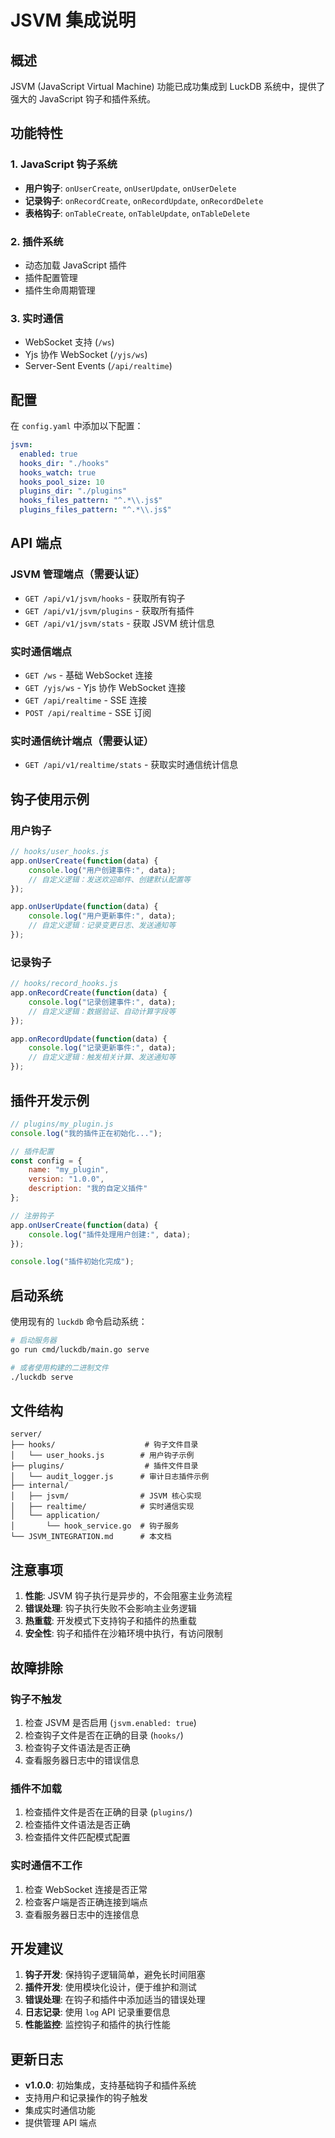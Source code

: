 # JSVM 集成说明

## 概述

JSVM (JavaScript Virtual Machine) 功能已成功集成到 LuckDB 系统中，提供了强大的 JavaScript 钩子和插件系统。

## 功能特性

### 1. JavaScript 钩子系统
- **用户钩子**: `onUserCreate`, `onUserUpdate`, `onUserDelete`
- **记录钩子**: `onRecordCreate`, `onRecordUpdate`, `onRecordDelete`
- **表格钩子**: `onTableCreate`, `onTableUpdate`, `onTableDelete`

### 2. 插件系统
- 动态加载 JavaScript 插件
- 插件配置管理
- 插件生命周期管理

### 3. 实时通信
- WebSocket 支持 (`/ws`)
- Yjs 协作 WebSocket (`/yjs/ws`)
- Server-Sent Events (`/api/realtime`)

## 配置

在 `config.yaml` 中添加以下配置：

```yaml
jsvm:
  enabled: true
  hooks_dir: "./hooks"
  hooks_watch: true
  hooks_pool_size: 10
  plugins_dir: "./plugins"
  hooks_files_pattern: "^.*\\.js$"
  plugins_files_pattern: "^.*\\.js$"
```

## API 端点

### JSVM 管理端点（需要认证）

- `GET /api/v1/jsvm/hooks` - 获取所有钩子
- `GET /api/v1/jsvm/plugins` - 获取所有插件
- `GET /api/v1/jsvm/stats` - 获取 JSVM 统计信息

### 实时通信端点

- `GET /ws` - 基础 WebSocket 连接
- `GET /yjs/ws` - Yjs 协作 WebSocket 连接
- `GET /api/realtime` - SSE 连接
- `POST /api/realtime` - SSE 订阅

### 实时通信统计端点（需要认证）

- `GET /api/v1/realtime/stats` - 获取实时通信统计信息

## 钩子使用示例

### 用户钩子

```javascript
// hooks/user_hooks.js
app.onUserCreate(function(data) {
    console.log("用户创建事件:", data);
    // 自定义逻辑：发送欢迎邮件、创建默认配置等
});

app.onUserUpdate(function(data) {
    console.log("用户更新事件:", data);
    // 自定义逻辑：记录变更日志、发送通知等
});
```

### 记录钩子

```javascript
// hooks/record_hooks.js
app.onRecordCreate(function(data) {
    console.log("记录创建事件:", data);
    // 自定义逻辑：数据验证、自动计算字段等
});

app.onRecordUpdate(function(data) {
    console.log("记录更新事件:", data);
    // 自定义逻辑：触发相关计算、发送通知等
});
```

## 插件开发示例

```javascript
// plugins/my_plugin.js
console.log("我的插件正在初始化...");

// 插件配置
const config = {
    name: "my_plugin",
    version: "1.0.0",
    description: "我的自定义插件"
};

// 注册钩子
app.onUserCreate(function(data) {
    console.log("插件处理用户创建:", data);
});

console.log("插件初始化完成");
```

## 启动系统

使用现有的 `luckdb` 命令启动系统：

```bash
# 启动服务器
go run cmd/luckdb/main.go serve

# 或者使用构建的二进制文件
./luckdb serve
```

## 文件结构

```
server/
├── hooks/                    # 钩子文件目录
│   └── user_hooks.js        # 用户钩子示例
├── plugins/                  # 插件文件目录
│   └── audit_logger.js      # 审计日志插件示例
├── internal/
│   ├── jsvm/                # JSVM 核心实现
│   ├── realtime/            # 实时通信实现
│   └── application/
│       └── hook_service.go  # 钩子服务
└── JSVM_INTEGRATION.md      # 本文档
```

## 注意事项

1. **性能**: JSVM 钩子执行是异步的，不会阻塞主业务流程
2. **错误处理**: 钩子执行失败不会影响主业务逻辑
3. **热重载**: 开发模式下支持钩子和插件的热重载
4. **安全性**: 钩子和插件在沙箱环境中执行，有访问限制

## 故障排除

### 钩子不触发
1. 检查 JSVM 是否启用 (`jsvm.enabled: true`)
2. 检查钩子文件是否在正确的目录 (`hooks/`)
3. 检查钩子文件语法是否正确
4. 查看服务器日志中的错误信息

### 插件不加载
1. 检查插件文件是否在正确的目录 (`plugins/`)
2. 检查插件文件语法是否正确
3. 检查插件文件匹配模式配置

### 实时通信不工作
1. 检查 WebSocket 连接是否正常
2. 检查客户端是否正确连接到端点
3. 查看服务器日志中的连接信息

## 开发建议

1. **钩子开发**: 保持钩子逻辑简单，避免长时间阻塞
2. **插件开发**: 使用模块化设计，便于维护和测试
3. **错误处理**: 在钩子和插件中添加适当的错误处理
4. **日志记录**: 使用 `log` API 记录重要信息
5. **性能监控**: 监控钩子和插件的执行性能

## 更新日志

- **v1.0.0**: 初始集成，支持基础钩子和插件系统
- 支持用户和记录操作的钩子触发
- 集成实时通信功能
- 提供管理 API 端点
